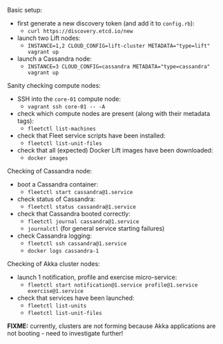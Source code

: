 Basic setup:
* first generate a new discovery token (and add it to `config.rb`):
  * `curl https://discovery.etcd.io/new`
* launch two Lift nodes:
  * `INSTANCE=1,2 CLOUD_CONFIG=lift-cluster METADATA="type=lift" vagrant up`
* launch a Cassandra node:
  * `INSTANCE=3 CLOUD_CONFIG=cassandra METADATA="type=cassandra" vagrant up`

Sanity checking compute nodes:
* SSH into the `core-01` compute node:
  * `vagrant ssh core-01 -- -A`
* check which compute nodes are present (along with their metadata tags):
  * `fleetctl list-machines`
* check that Fleet service scripts have been installed:
  * `fleetctl list-unit-files`
* check that all (expected) Docker Lift images have been downloaded:
  * `docker images`

Checking of Cassandra node:
* boot a Cassandra container:
  * `fleetctl start cassandra@1.service`
* check status of Cassandra:
  * `fleetctl status cassandra@1.service`
* check that Cassandra booted correctly:
  * `fleetctl journal cassandra@1.service`
  * `journalctl` (for general service starting failures)
* check Cassandra logging:
  * `fleetctl ssh cassandra@1.service`
  * `docker logs cassandra-1`

Checking of Akka cluster nodes:
* launch 1 notification, profile and exercise micro-service:
  * `fleetctl start notification@1.service profile@1.service exercise@1.service`
* check that services have been launched:
  * `fleetctl list-units`
  * `fleetctl list-unit-files`

**FIXME:** currently, clusters are not forming because Akka applications are not booting - need to investigate further!
